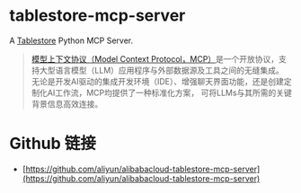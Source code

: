 # tablestore-mcp-server

A [Tablestore](https://www.aliyun.com/product/ots) Python MCP Server.

> [模型上下文协议（Model Context Protocol，MCP）](https://modelcontextprotocol.io/introduction)是一个开放协议，支持大型语言模型（LLM）应用程序与外部数据源及工具之间的无缝集成。
> 无论是开发AI驱动的集成开发环境（IDE）、增强聊天界面功能，还是创建定制化AI工作流，MCP均提供了一种标准化方案，
> 可将LLMs与其所需的关键背景信息高效连接。

# Github 链接

- [https://github.com/aliyun/alibabacloud-tablestore-mcp-server](https://github.com/aliyun/alibabacloud-tablestore-mcp-server)